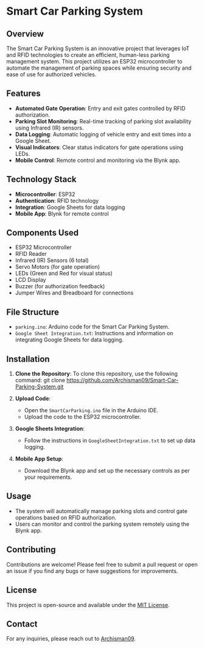 # Smart Car Parking System

## Overview

The Smart Car Parking System is an innovative project that leverages IoT and RFID technologies to create an efficient, human-less parking management system. This project utilizes an ESP32 microcontroller to automate the management of parking spaces while ensuring security and ease of use for authorized vehicles.

## Features

- **Automated Gate Operation**: Entry and exit gates controlled by RFID authorization.
- **Parking Slot Monitoring**: Real-time tracking of parking slot availability using Infrared (IR) sensors.
- **Data Logging**: Automatic logging of vehicle entry and exit times into a Google Sheet.
- **Visual Indicators**: Clear status indicators for gate operations using LEDs.
- **Mobile Control**: Remote control and monitoring via the Blynk app.

## Technology Stack

- **Microcontroller**: ESP32
- **Authentication**: RFID technology
- **Integration**: Google Sheets for data logging
- **Mobile App**: Blynk for remote control

## Components Used

- ESP32 Microcontroller
- RFID Reader
- Infrared (IR) Sensors (6 total)
- Servo Motors (for gate operation)
- LEDs (Green and Red for visual status)
- LCD Display
- Buzzer (for authorization feedback)
- Jumper Wires and Breadboard for connections

## File Structure

- `parking.ino`: Arduino code for the Smart Car Parking System.
- `Google Sheet Integration.txt`: Instructions and information on integrating Google Sheets for data logging.

## Installation

1. **Clone the Repository**:
   To clone this repository, use the following command:
   git clone https://github.com/Archisman09/Smart-Car-Parking-System.git

2. **Upload Code**:
   - Open the `SmartCarParking.ino` file in the Arduino IDE.
   - Upload the code to the ESP32 microcontroller.

3. **Google Sheets Integration**:
   - Follow the instructions in `GoogleSheetIntegration.txt` to set up data logging.

4. **Mobile App Setup**:
   - Download the Blynk app and set up the necessary controls as per your requirements.

## Usage

- The system will automatically manage parking slots and control gate operations based on RFID authorization.
- Users can monitor and control the parking system remotely using the Blynk app.

## Contributing

Contributions are welcome! Please feel free to submit a pull request or open an issue if you find any bugs or have suggestions for improvements.

## License

This project is open-source and available under the [MIT License](LICENSE).

## Contact

For any inquiries, please reach out to [Archisman09](https://github.com/Archisman09).
